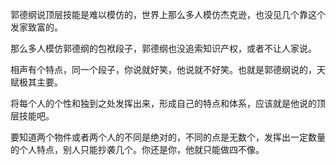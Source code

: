 郭德纲说顶层技能是难以模仿的，世界上那么多人模仿杰克逊，也没见几个靠这个发家致富的。

那么多人模仿郭德纲的包袱段子，郭德纲也没追索知识产权，或者不让人家说。

相声有个特点，同一个段子，你说就好笑，他说就不好笑。也就是郭德纲说的，天赋极其主要。

将每个人的个性和独到之处发挥出来，形成自己的特点和体系，应该就是他说的顶层技能吧。

要知道两个物件或者两个人的不同是绝对的，不同的点是无数个，发挥出一定数量的个人特点，别人只能抄袭几个。你还是你，他就只能做四不像。
